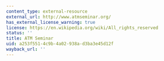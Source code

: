 ```yaml
---
content_type: external-resource
external_url: http://www.atmseminar.org/
has_external_license_warning: true
license: https://en.wikipedia.org/wiki/All_rights_reserved
status: ''
title: ATM Seminar
uid: a253f551-4c9b-4a02-938a-d3ba3e45d12f
wayback_url: ''
---
```

